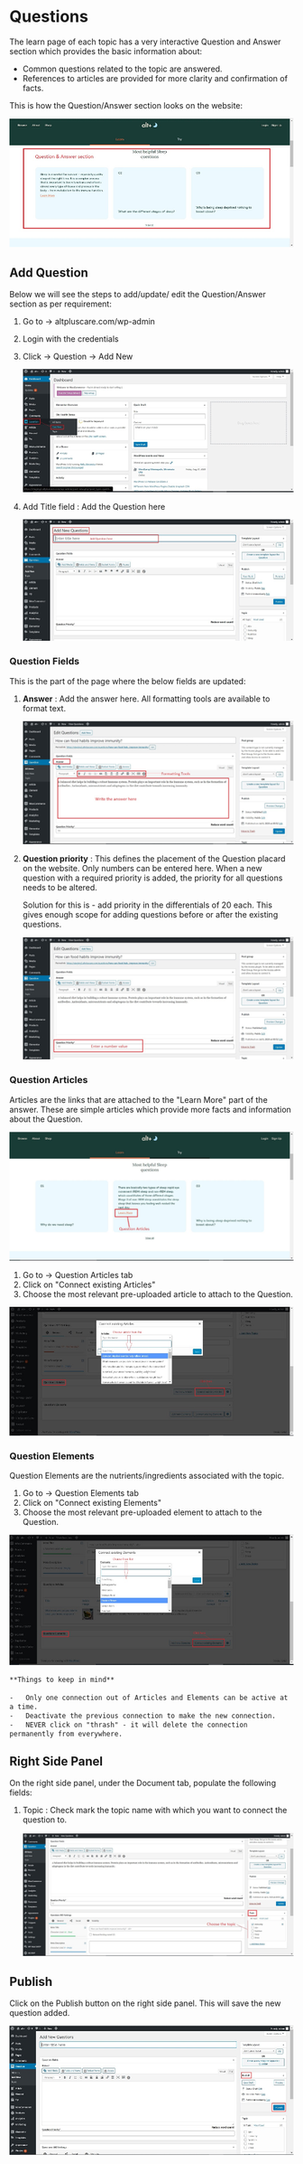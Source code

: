 #   **Questions**

The learn page of each topic has a very interactive Question and Answer section which provides the basic information about:

-   Common questions related to the topic are answered.
-   References to articles are provided for more clarity and confirmation of facts.

This is how the Question/Answer section looks on the website:

![layout](images/Questions/layout.jpg)

##  **Add Question**

Below we will see the steps to add/update/ edit the Question/Answer section as per requirement:

1.  Go to -> altpluscare.com/wp-admin
2.  Login with the credentials
3.  Click -> Question -> Add New

    ![add new](images/Questions/addnew.jpg)

4.  Add Title field : Add the Question here

    ![add title](images/Questions/addtitle.jpg)

### **Question Fields**

This is the part of the page where the below fields are updated:

1.  **Answer** : Add the answer here. All formatting tools are available to format text.

    ![answer](images/Questions/answer.jpg)

2.  **Question priority** : This defines the placement of the Question placard on the website. Only numbers can be entered here. When a new question with a required priority is added, the priority for all questions needs to be altered.

    Solution for this is - add priority in the differentials of 20 each. This gives enough scope for adding questions before or after the existing questions.

    ![priority](images/Questions/priority.jpg)

### **Question Articles**

Articles are the links that are attached to the "Learn More" part of the answer. These are simple articles which provide more facts and information about the Question.

![learnmore](images/Questions/learnmore.jpg)

1.  Go to -> Question Articles tab
2.  Click on "Connect existing Articles"
3.  Choose the most relevant pre-uploaded article to attach to the Question.

![connect articles](images/Questions/connectarticle.jpg)


### **Question Elements**

Question Elements are the nutrients/ingredients associated with the topic.

1.  Go to -> Question Elements tab
2.  Click on "Connect existing Elements"
3.  Choose the most relevant pre-uploaded element to attach to the Question. 

![connect element](images/Questions/connectelement.jpg)

    **Things to keep in mind**

    -   Only one connection out of Articles and Elements can be active at a time.
    -   Deactivate the previous connection to make the new connection.
    -   NEVER click on "thrash" - it will delete the connection permanently from everywhere.

##  **Right Side Panel**

On the right side panel, under the Document tab, populate the following fields:

1.  Topic : Check mark the topic name with which you want to connect the question to.

    ![right side topic](images/Questions/rghtsdtopic.jpg)


##  **Publish**

Click on the Publish button on the right side panel. This will save the new question added.

![publish](images/Questions/publish.jpg)